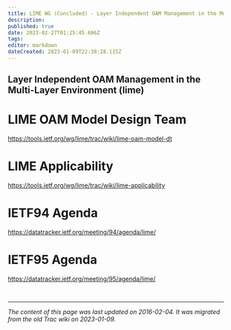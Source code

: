 ```yaml
---
title: LIME WG (Concluded) - Layer Independent OAM Management in the Multi-Layer Environment 
description: 
published: true
date: 2023-02-27T01:25:45.606Z
tags: 
editor: markdown
dateCreated: 2023-01-09T22:38:28.115Z
---
```


## Layer Independent OAM Management in the Multi-Layer Environment (lime) 
# LIME OAM Model Design Team
https://tools.ietf.org/wg/lime/trac/wiki/lime-oam-model-dt

# LIME Applicability
https://tools.ietf.org/wg/lime/trac/wiki/lime-applicability

# IETF94 Agenda
https://datatracker.ietf.org/meeting/94/agenda/lime/

# IETF95 Agenda
https://datatracker.ietf.org/meeting/95/agenda/lime/

&nbsp;
&nbsp;
&nbsp;

---

*The content of this page was last updated on 2016-02-04. It was migrated from the old Trac wiki on 2023-01-09.*